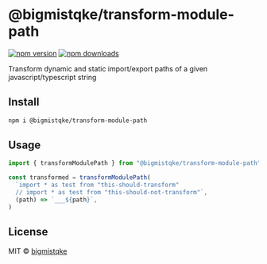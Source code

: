# @bigmistqke/transform-module-path

[![npm version](https://badgen.net/npm/v/@bigmistqke/transform-module-path)](https://npm.im/@bigmistqke/transform-module-path) [![npm downloads](https://badgen.net/npm/dm/@bigmistqke/transform-module-path)](https://npm.im/@bigmistqke/transform-module-path)

Transform dynamic and static import/export paths of a given javascript/typescript string

## Install

```bash
npm i @bigmistqke/transform-module-path
```

## Usage

```ts
import { transformModulePath } from "@bigmistqke/transform-module-path"

const transformed = transformModulePath(
  `import * as test from "this-should-transform"
  // import * as test from "this-should-not-transform"`,
  (path) => `___${path}`,
)
```

## License

MIT &copy; [bigmistqke](https://github.com/sponsors/bigmistqke)

